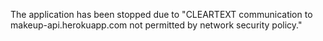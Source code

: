 The application has been stopped due to "CLEARTEXT communication to makeup-api.herokuapp.com not permitted by network security policy."

